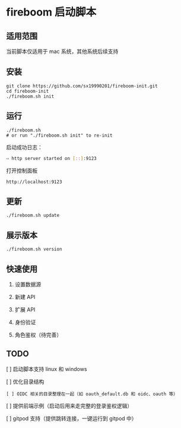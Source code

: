 # fireboom 启动脚本

## 适用范围

当前脚本仅适用于 mac 系统，其他系统后续支持

## 安装

```shell
git clone https://github.com/sx19990201/fireboom-init.git
cd fireboom-init
./fireboom.sh init
```

## 运行

```shell
./fireboom.sh
# or run "./fireboom.sh init" to re-init
```

启动成功日志：

```sh
⇨ http server started on [::]:9123
```

打开控制面板

```
http://localhost:9123
```

## 更新

```shell
./fireboom.sh update
```

## 展示版本

```shell
./fireboom.sh version
```

## 快速使用

1. 设置数据源

2. 新建 API

3. 扩展 API

4. 身份验证

5. 角色鉴权（待完善）

## TODO

[ ] 启动脚本支持 linux 和 windows

[ ] 优化目录结构

    [ ] OIDC 相关的目录整理在一起（如 oauth_default.db 和 oidc、oauth 等）

[ ] 提供前端示例（启动后用来走完整的登录鉴权逻辑）

[ ] gitpod 支持（提供跳转连接，一键运行到 gitpod 中）

